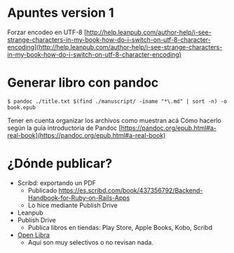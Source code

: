 # Apuntes version 1
Forzar encodeo en UTF-8 [http://help.leanpub.com/author-help/i-see-strange-characters-in-my-book-how-do-i-switch-on-utf-8-character-encoding](http://help.leanpub.com/author-help/i-see-strange-characters-in-my-book-how-do-i-switch-on-utf-8-character-encoding)

# Generar libro con pandoc
    $ pandoc ./title.txt $(find ./manuscript/ -iname "*\.md" | sort -n) -o book.epub

Tener en cuenta organizar los archivos como muestran acá Cómo hacerlo según la guía introductoria de Pandoc [https://pandoc.org/epub.html#a-real-book](https://pandoc.org/epub.html#a-real-book)


# ¿Dónde publicar?
- Scribd: exportando un PDF
    - Publicado https://es.scribd.com/book/437356792/Backend-Handbook-for-Ruby-on-Rails-Apps
    - Lo hice mediante Publish Drive
- Leanpub
- Publish Drive
    - Publica libros en tiendas: Play Store, Apple Books, Kobo, Scribd
- [Open Libra](https://openlibra.com/es/page/suggest)
    - Aquí son muy selectivos o no revisan nada.


